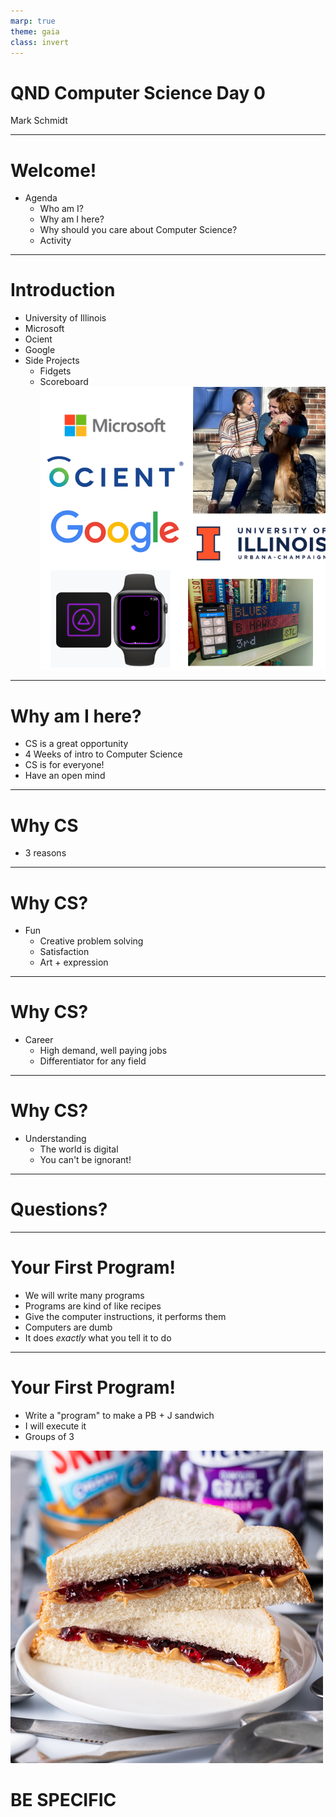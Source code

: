 ```yaml
---
marp: true
theme: gaia
class: invert
---
```


# QND Computer Science Day 0
Mark Schmidt

--- 

# Welcome!

- Agenda
    - Who am I?
    - Why am I here?
    - Why should you care about Computer Science?
    - Activity

---

# Introduction

- University of Illinois
- Microsoft
- Ocient
- Google
- Side Projects
    - Fidgets
    - Scoreboard
![bg right w:500](../assets/collage.png)

---

# Why am I here?

- CS is a great opportunity
- 4 Weeks of intro to Computer Science
- CS is for everyone!
- Have an open mind



<!-- -->
<!-- Computer science can be really hard to self-teach -->
<!-- When I pitched this class, originally it was just for students who wished to learn about CS -->
---

# Why CS

- 3 reasons

---

# Why CS? 

- Fun
    - Creative problem solving
    - Satisfaction
    - Art + expression


---
# Why CS?

- Career
    - High demand, well paying jobs
    - Differentiator for any field

---

# Why CS?

- Understanding
    - The world is digital
    - You can't be ignorant!

<!-- -->
<!-- Even if you're not a computer person or a science person, you might find you enjoy the problem solving aspects! -->

---

# Questions?


<!-- -->
<!-- Any questions on what we're doing? -->
<!-- What's my role at Google like? -->
<!-- What are my hot takes on recent technology developments >
<!-- How did I know that Software Engineering was right for me? -->

---

# Your First Program!

- We will write many programs
- Programs are kind of like recipes
- Give the computer instructions, it performs them
- Computers are dumb
- It does *exactly* what you tell it to do

--- 

# Your First Program!

- Write a "program" to make a PB + J sandwich
- I will execute it
- Groups of 3

![bg right w:500](../assets/pbj.png)

# BE SPECIFIC